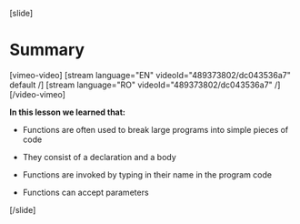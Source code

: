 [slide]
# Summary

[vimeo-video]
[stream language="EN" videoId="489373802/dc043536a7" default /]
[stream language="RO" videoId="489373802/dc043536a7"  /]
[/video-vimeo]

**In this lesson we learned that:**

- Functions are often used to break large programs into simple pieces of code

- They consist of a declaration and a body

- Functions are invoked by typing in their name in the program code

- Functions can accept parameters

[/slide]